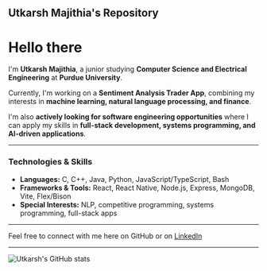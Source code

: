 ## Utkarsh Majithia's Repository

# Hello there

I'm **Utkarsh Majithia**, a junior studying **Computer Science and Electrical Engineering** at **Purdue University**.  

Currently, I'm working on a **Sentiment Analysis Trader App**, combining my interests in **machine learning, natural language processing, and finance**.  

I'm also **actively looking for software engineering opportunities** where I can apply my skills in **full-stack development, systems programming, and AI-driven applications**.  

---

### Technologies & Skills
- **Languages:** C, C++, Java, Python, JavaScript/TypeScript, Bash  
- **Frameworks & Tools:** React, React Native, Node.js, Express, MongoDB, Vite, Flex/Bison  
- **Special Interests:** NLP, competitive programming, systems programming, full-stack apps  

---

Feel free to connect with me here on GitHub or on [LinkedIn](https://www.linkedin.com/in/utkarshmajithia)  

---
<!--
**Utkarsh-M13/Utkarsh-M13** is a ✨ _special_ ✨ repository because its `README.md` (this file) appears on your GitHub profile.

Here are some ideas to get you started:

- 🔭 I’m currently working on ...
- 🌱 I’m currently learning ...
- 👯 I’m looking to collaborate on ...
- 🤔 I’m looking for help with ...
- 💬 Ask me about ...
- 📫 How to reach me: ...
- 😄 Pronouns: ...
- ⚡ Fun fact: ...
-->

![Utkarsh's GitHub stats](https://github-readme-stats.vercel.app/api?username=Utkarsh-M13)
